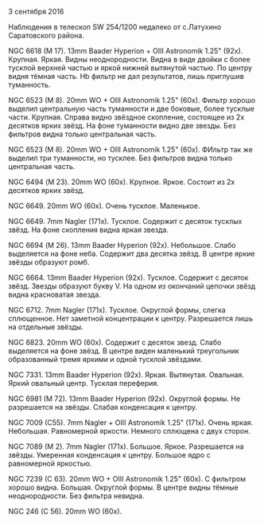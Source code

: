 3 сентября 2016

Наблюдения в телескоп SW 254/1200 недалеко от с.Латухино Саратовского района.

NGC 6618 (M 17). 13mm Baader Hyperion + OIII Astronomik 1.25" (92x). Крупная. Яркая. Видны неоднородности. Видна в виде двойки с более тусклой верхней частью и яркой нижней вытянутой частью. По центру видня тёмная часть. Hb фильтр не дал результатов, лишь приглушив туманность.

NGC 6523 (M 8). 20mm WO + OIII Astronomik 1.25" (60x). Фильтр хорошо выделил центральную часть туманности и две боковые, более тусклые части. Крупная. Справа видно звёздное скопление, состоящее из 2х десятков ярких звёзд. На фоне туманности видно две звезды. Без фильтров видна только центральная часть.

NGC 6523 (M 8). 20mm WO + OIII Astronomik 1.25" (60x). ФИльтр так же выделил три туманности, но тусклее. Без фильтров видна только центральная часть.

NGC 6494 (М 23). 20mm WO (60x). Крупное. Яркое. Состоит из 2х  десятков ярких звёзд. 

NGC 6649. 20mm WO (60x). Очень тусклое. Маленькое.

NGC 6649. 7mm Nagler (171x). Тусклое. Содержит с десяток тусклых звёзд. На фоне скопления видна яркая звезда. 

NGC 6694 (М 26). 13mm Baader Hyperion (92x). Небольшое. Слабо выделяется на фоне неба. Содержит два десятка звёзд. В центре яркие звёзды образуют ромб.

NGC 6664. 13mm Baader Hyperion (92x). Тусклое. Содержит с десяток звёзд. Звезды образуют букву V. На одном из окончаний цепочки звёзд видна красноватая звезда.

NGC 6712. 7mm Nagler (171x). Тусклое. Округлой формы, слегка сплющенное. Нет заметной концентрации к центру. Разрешается лишь на отдельные звёзды.

NGC 6823. 20mm WO (60x). Содержит с десяток звезд. Слабо выделяется на фоне звёзд. В центре виден маленький треугольник образованный тремя яркими и одной тусклой звёздами.

NGC 7331. 13mm Baader Hyperion (92x). Яркая. Вытянутая. Овальная. Яркий овальный центр. Тусклая переферия.

NGC 6981 (M 72). 13mm Baader Hyperion (92x). Округлой формы. Не разрешается на звёзды. Слабая конденсация к центру.

NGC 7009 (C55). 7mm Nagler + OIII Astronomik 1.25" (171x). Очень яркая. Небольшая. Равномерной яркости. Немного сплющена с двух сторон.

NGC 7089 (M 2). 7mm Nagler (171x). Большое. Яркое. Разрешается на звёзды. Умеренная конденсация к центру. Большое ядро с равномерной яркостью.

NGC 7239 (C 63). 20mm WO + OIII Astronomik 1.25" (60x). С фильтром хорошо видна. Большая. Округлой формы. В центре видны тёмные неоднородности. Без фильтра невидна.

NGC 246 (C 56). 20mm WO (60x). 

